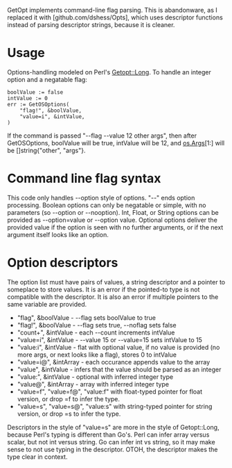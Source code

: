 GetOpt implements command-line flag parsing.  This is abandonware, as I
replaced it with [github.com/dshess/Opts], which uses descriptor functions
instead of parsing descriptor strings, because it is cleaner.

# Usage

Options-handling modeled on Perl's
[Getopt::Long](https://perldoc.perl.org/Getopt::Long).
To handle an integer option and a negatable flag:

	boolValue := false
	intValue := 0
	err := GetOSOptions(
	    "flag!", &boolValue,
	    "value=i", &intValue,
	)

If the command is passed "--flag --value 12 other args", then after
GetOSOptions, boolValue will be true, intValue will be 12, and
[os.Args](https://pkg.go.dev/os#Args)[1:] will be []string{"other", "args"}.

# Command line flag syntax

This code only handles --option style of options.  "--" ends option
processing.  Boolean options can only be negatable or simple, with no
parameters (so --option or --nooption).  Int, Float, or String options can
be provided as --option=value or --option value.  Optional options deliver
the provided value if the option is seen with no further arguments, or if
the next argument itself looks like an option.

# Option descriptors

The option list must have pairs of values, a string descriptor and a
pointer to someplace to store values.  It is an error if the pointed-to
type is not compatible with the descriptor.  It is also an error if
multiple pointers to the same variable are provided.

  - "flag", &boolValue - --flag sets boolValue to true
  - "flag!", &boolValue - --flag sets true, --noflag sets false
  - "count+", &intValue - each --count increments intValue
  - "value=i", &intValue - --value 15 or --value=15 sets intValue to 15
  - "value:i", &intValue - flat with optional value, if no value is
    provided (no more args, or next looks like a flag), stores 0 to
    intValue
  - "value=i@", &intArray - each occurance appends value to the array
  - "value", &intValue - infers that the value should be parsed as an integer
  - "value:", &intValue - optional with inferred integer type
  - "value@", &intArray - array with inferred integer type
  - "value=f", "value=f@", "value:f" with float-typed pointer for float
    version, or drop =f to infer the type.
  - "value=s", "value=s@", "value:s" with string-typed pointer for string
    version, or drop =s to infer the type.

Descriptors in the style of "value=s" are more in the style of
Getopt::Long, because Perl's typing is different than Go's.  Perl can infer
array versus scalar, but not int versus string.  Go can infer int vs
string, so it may make sense to not use typing in the descriptor.  OTOH,
the descriptor makes the type clear in context.

